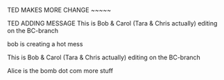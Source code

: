 
TED MAKES MORE CHANGE ~~~~~





TED ADDING MESSAGE 
This is Bob & Carol (Tara & Chris actually) editing on the BC-branch


bob is creating a hot mess

This is Bob & Carol (Tara & Chris actually) editing on the BC-branch

Alice is the bomb dot com
more stuff